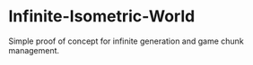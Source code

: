 # Infinite-Isometric-World
Simple proof of concept for infinite generation and game chunk management.
